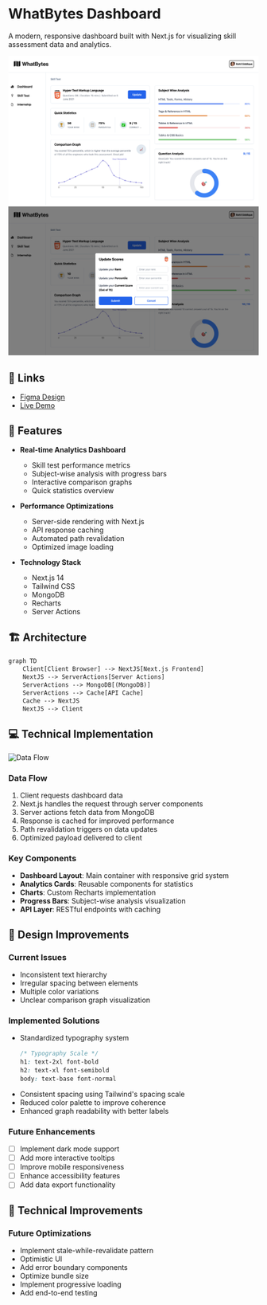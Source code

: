 # WhatBytes Dashboard

A modern, responsive dashboard built with Next.js for visualizing skill assessment data and analytics.

![Dashboard Preview](/public/preview.png)
![Dashboard Modal Preview](/public/preview_modal.png)

## 🔗 Links
- [Figma Design](https://www.figma.com/design/mCAJXhhWGJZH0hrbtuq2eL/WhatBytes?node-id=0-1&t=RoZjANnWs7Ewdxf1-1)
- [Live Demo](https://whatbytes-yash.netlify.app/)

## 🚀 Features

- **Real-time Analytics Dashboard**
  - Skill test performance metrics
  - Subject-wise analysis with progress bars
  - Interactive comparison graphs
  - Quick statistics overview

- **Performance Optimizations**
  - Server-side rendering with Next.js
  - API response caching
  - Automated path revalidation
  - Optimized image loading

- **Technology Stack**
  - Next.js 14
  - Tailwind CSS
  - MongoDB
  - Recharts
  - Server Actions

## 🏗️ Architecture

```mermaid
graph TD
    Client[Client Browser] --> NextJS[Next.js Frontend]
    NextJS --> ServerActions[Server Actions]
    ServerActions --> MongoDB[(MongoDB)]
    ServerActions --> Cache[API Cache]
    Cache --> NextJS
    NextJS --> Client
```

## 💻 Technical Implementation

![Data Flow](/public/dataflow.png)

### Data Flow
1. Client requests dashboard data
2. Next.js handles the request through server components
3. Server actions fetch data from MongoDB
4. Response is cached for improved performance
5. Path revalidation triggers on data updates
6. Optimized payload delivered to client

### Key Components
- **Dashboard Layout**: Main container with responsive grid system
- **Analytics Cards**: Reusable components for statistics
- **Charts**: Custom Recharts implementation
- **Progress Bars**: Subject-wise analysis visualization
- **API Layer**: RESTful endpoints with caching

## 🎨 Design Improvements

### Current Issues
- Inconsistent text hierarchy
- Irregular spacing between elements
- Multiple color variations
- Unclear comparison graph visualization

### Implemented Solutions
- Standardized typography system
  ```css
  /* Typography Scale */
  h1: text-2xl font-bold
  h2: text-xl font-semibold
  body: text-base font-normal
  ```
- Consistent spacing using Tailwind's spacing scale
- Reduced color palette to improve coherence
- Enhanced graph readability with better labels

### Future Enhancements
- [ ] Implement dark mode support
- [ ] Add more interactive tooltips
- [ ] Improve mobile responsiveness
- [ ] Enhance accessibility features
- [ ] Add data export functionality

## 🔧 Technical Improvements

### Future Optimizations
- Implement stale-while-revalidate pattern
- Optimistic UI
- Add error boundary components
- Optimize bundle size
- Implement progressive loading
- Add end-to-end testing
